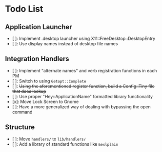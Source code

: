 Todo List
=========

Application Launcher
--------------------
- [ ]: Implement .desktop launcher using X11::FreeDesktop::DesktopEntry
- [ ]: Use display names instead of desktop file names

Integration Handlers
--------------------
- [ ]: Implement "alternate names" and verb registration functions in each PM
- [ ]: Switch to using `Getopt::Complete`
- [ ]: ~~Using the aforementioned register function, build a Config::Tiny file that does lookup~~
- [ ]: Use proper "Hey::ApplicationName" formatted library functionality
- [x]: Move Lock Screen to Gnome
- [ ]: Have a more generalized way of dealing with bypassing the open command

Structure
---------
- [ ]: Move `handlers/` to `lib/handlers/`
- [ ]: Add a library of standard functions like `&exlplain`
